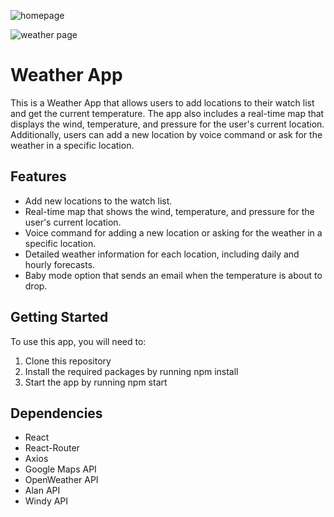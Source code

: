 ![homepage](https://imgur.com/HbhUuhZ)

![weather page](https://imgur.com/1NRUExJ)

# Weather App

This is a Weather App that allows users to add locations to their watch list and get the current temperature. The app also includes a real-time map that displays the wind, temperature, and pressure for the user's current location. Additionally, users can add a new location by voice command or ask for the weather in a specific location.

## Features

- Add new locations to the watch list.
- Real-time map that shows the wind, temperature, and pressure for the user's current location.
- Voice command for adding a new location or asking for the weather in a specific location.
- Detailed weather information for each location, including daily and hourly forecasts.
- Baby mode option that sends an email when the temperature is about to drop.

## Getting Started

To use this app, you will need to:

1. Clone this repository
2. Install the required packages by running npm install
3. Start the app by running npm start

## Dependencies

- React
- React-Router
- Axios
- Google Maps API
- OpenWeather API
- Alan API
- Windy API

